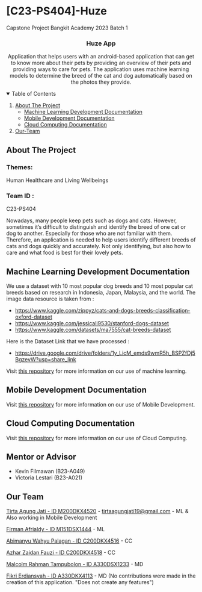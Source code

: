 # [C23-PS404]-Huze
Capstone Project Bangkit Academy 2023 Batch 1

<p align="center">
  <h3 align="center"> Huze App </h3>

  <p align="center">
    Application that helps users with an android-based application that can get to know more about their pets by providing an overview of their pets and providing ways to care for pets. The application uses machine learning models to determine the breed of the cat and dog automatically based on the photos they provide.
  </p>
</p>


<details open="open">
  <summary>Table of Contents</summary>
  <ol>
    <li>
      <a href="#about-the-project">About The Project</a>
      <ul>
        <li><a href="#machine-learning-development-documentation">Machine Learning Development Documentation</a></li>
        <li><a href="#mobile-development-documentation">Mobile Development Documentation</a></li>
        <li><a href="#cloud-computing-documentation">Cloud Computing Documentation</a></li>
      </ul>
    </li>
    <li><a href="#Our-Team">Our-Team</a></li>
  </ol>
</details>

<!-- ABOUT THE PROJECT -->
## About The Project
### Themes:
Human Healthcare and Living Wellbeings

### Team ID : 
C23-PS404

Nowadays, many people keep pets such as dogs and cats. However, sometimes it’s difficult to distinguish and identify the breed of one cat or dog to another. Especially for those who are not familiar with them. Therefore, an application is needed to help users identify different breeds of cats and dogs quickly and accurately. Not only identifying, but also how to care and what food is best for their lovely pets.


## Machine Learning Development Documentation
We use a dataset with 10 most popular dog breeds and 10 most popular cat breeds based on research in Indonesia, Japan, Malaysia, and the world. The image data resource is taken from :
* https://www.kaggle.com/zippyz/cats-and-dogs-breeds-classification-oxford-dataset
* https://www.kaggle.com/jessicali9530/stanford-dogs-dataset
* https://www.kaggle.com/datasets/ma7555/cat-breeds-dataset

Here is the Dataset Link that we have processed : 
* https://drive.google.com/drive/folders/1y_LicM_emds9wmR5h_BSPZfDj5BgzevW?usp=share_link 

Visit [this repository](https://github.com/C23-PS404-Huze-Bangkit/machine-learning)  for more information on our use of machine learning.

## Mobile Development Documentation
Visit [this repository](https://github.com/C23-PS404-Huze-Bangkit/mobile-development)  for more information on our use of Mobile Development.

## Cloud Computing Documentation

Visit [this repository](https://github.com/C23-PS404-Huze-Bangkit/cloud-computing)  for more information on our use of Cloud Computing.

## Mentor or Advisor
* Kevin Filmawan (B23-A049) 
* Victoria Lestari (B23-A021) 

## Our Team
[Tirta Agung Jati - ID M200DKX4520](https://www.linkedin.com/in/tirta-agung-jati) - tirtaagungjati19@gmail.com - ML & Also working in Mobile Development

[Firman Afrialdy - ID M151DSX1444](#) - ML

[Abimanyu Wahyu Palagan - ID C200DKX4516](#) - CC

[Azhar Zaidan Fauzi - ID C200DKX4518](#) - CC

[Malcolm Rahman Tampubolon - ID A330DSX1233](#) - MD 

[Fikri Erdiansyah - ID A330DKX4113](#) - MD (No contributions were made in the creation of this application. "Does not create any features")
